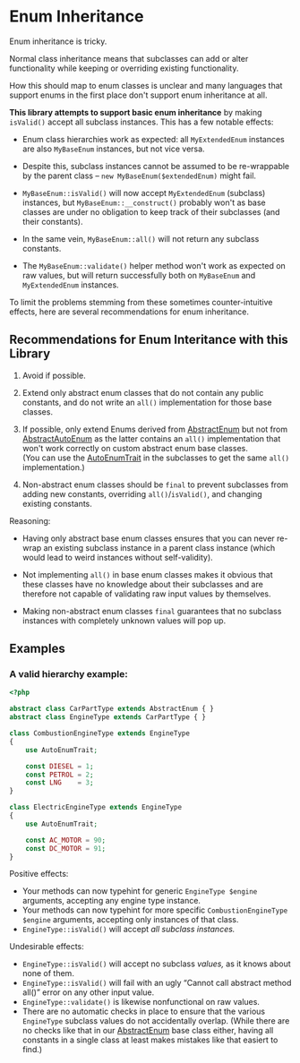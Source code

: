 # Enum Inheritance

Enum inheritance is tricky.

Normal class inheritance
means that subclasses can add or alter functionality
while keeping or overriding existing functionality.

How this should map to enum classes is unclear
and many languages that support enums in the first place
don't support enum inheritance at all.

**This library attempts to support basic enum inheritance**
by making `isValid()` accept all subclass instances.
This has a few notable effects:

- Enum class hierarchies work as expected:
  all `MyExtendedEnum` instances are also `MyBaseEnum` instances,
  but not vice versa.

- Despite this,
  subclass instances cannot be assumed to be re-wrappable by the parent class –
  `new MyBaseEnum($extendedEnum)` might fail.

- `MyBaseEnum::isValid()` will now accept `MyExtendedEnum` (subclass) instances,
  but `MyBaseEnum::__construct()` probably won't
  as base classes are under no obligation
  to keep track of their subclasses (and their constants).

- In the same vein,
  `MyBaseEnum::all()` will not return any subclass constants.

- The `MyBaseEnum::validate()` helper method
  won't work as expected on raw values,
  but will return successfully
  both on `MyBaseEnum` and `MyExtendedEnum` instances.

To limit the problems
stemming from these sometimes counter-intuitive effects,
here are several recommendations for enum inheritance.

[AbstractEnum]: Class_AbstractEnum.md
[AbstractAutoEnum]: Class_AbstractAutoEnum.md
[AutoEnumTrait]: Class_AutoEnumTrait.md


## Recommendations for Enum Interitance with this Library

1. Avoid if possible.

2. Extend only abstract enum classes
  that do not contain any public constants,
  and do not write an `all()` implementation for those base classes.

3. If possible,
  only extend Enums derived from [AbstractEnum]
  but not from [AbstractAutoEnum]
  as the latter contains an `all()` implementation
  that won't work correctly on custom abstract enum base classes.  
  (You can use the [AutoEnumTrait] in the subclasses
  to get the same `all()` implementation.)

4. Non-abstract enum classes should be `final`
  to prevent subclasses from adding new constants,
  overriding `all()`/`isValid()`,
  and changing existing constants.


Reasoning:

- Having only abstract base enum classes
  ensures that you can never re-wrap an existing subclass instance
  in a parent class instance
  (which would lead to weird instances without self-validity).

- Not implementing `all()` in base enum classes
  makes it obvious that these classes
  have no knowledge about their subclasses
  and are therefore not capable
  of validating raw input values
  by themselves.

- Making non-abstract enum classes `final`
  guarantees that no subclass instances
  with completely unknown values
  will pop up.


## Examples

### A valid hierarchy example:

```php
<?php

abstract class CarPartType extends AbstractEnum { }
abstract class EngineType extends CarPartType { }

class CombustionEngineType extends EngineType
{
    use AutoEnumTrait;

    const DIESEL = 1;
    const PETROL = 2;
    const LNG    = 3;
}

class ElectricEngineType extends EngineType
{
    use AutoEnumTrait;

    const AC_MOTOR = 90;
    const DC_MOTOR = 91;
}
```

Positive effects:

- Your methods can now typehint for generic `EngineType $engine` arguments, accepting any engine type instance.
- Your methods can now typehint for more specific `CombustionEngineType $engine` arguments, accepting only instances of that class.
- `EngineType::isValid()` will accept _all subclass instances._

Undesirable effects:

- `EngineType::isValid()` will accept no subclass _values,_ as it knows about none of them.
- `EngineType::isValid()` will fail with an ugly “Cannot call abstract method all()” error on any other input value.
- `EngineType::validate()` is likewise nonfunctional on raw values.
- There are no automatic checks in place to ensure that the various `EngineType` subclass values do not accidentally overlap.
  (While there are no checks like that in our [AbstractEnum] base class either,
  having all constants in a single class at least makes mistakes like that easiert to find.)
